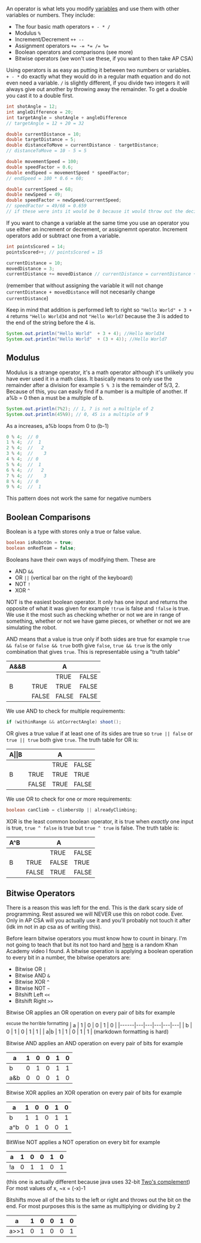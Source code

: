 An operator is what lets you modify [variables](https://github.com/watermelone1/2025-Programming-Curriculum/blob/main/Week%201/Variables.md) and use them with other variables or numbers. They include:
- The four basic math operators `+ - * /`
- Modulus `%`
- Increment/Decrement `++ --`
- Assignment operators `+= -= *= /= %=`
- Boolean operators and comparisons (see more)
- Bitwise operators (we won't use these, if you want to then take AP CSA)

Using operators is as easy as putting it between two numbers or variables. `+ - *` do exactly what they would do in a regular math equation and do not even need a variable. `/` is slightly different, if you divide two integers it will always give out another by throwing away the remainder. To get a double you cast it to a double first.

```java
int shotAngle = 12;
int angleDifference = 20;
int targetAngle = shotAngle + angleDifference
// targetAngle = 12 + 20 = 32

double currentDistance = 10;
double targetDistance = 5;
double distanceToMove = currentDistance - targetDistance;
// distanceToMove = 10 - 5 = 5

double movementSpeed = 100;
double speedFactor = 0.6;
double endSpeed = movementSpeed * speedFactor;
// endSpeed = 100 * 0.6 = 60;

double currentSpeed = 68;
double newSpeed = 49;
double speedFactor = newSpeed/currentSpeed;
// speedFactor = 49/68 = 0.659
// if these were ints it would be 0 because it would throw out the decimal. 
```

If you want to change a variable at the same time you use an operator you use either an increment or decrement, or assignemnt operator. Increment operators add or subtract one from a variable.
```java
int pointsScored = 14;
pointsScored++; // pointsScored = 15

currentDistance = 10;
movedDistance = 3;
currentDistance += movedDistance // currentDistance = currentDistance + movedDistance
```
(remember that without assigning the variable it will not change `currentDistance + movedDistance` will not necesarily change `currentDistance`)

Keep in mind that addition is performed left to right so `"Hello World" + 3 + 4` returns `"Hello World34` and not `"Hello World7` because the 3 is added to the end of the string before the 4 is.
```java
System.out.println("Hello World"  + 3 + 4); //Hello World34
System.out.println("Hello World"  + (3 + 4)); //Hello World7
```
Modulus
---

Modulus is a strange operator, it's a math operator although it's unlikely you have ever used it in a math class. It basically means to only use the remainder after a division for example `5 % 3` is the remainder of 5/3, 2. Because of this, you can easily find if a number is a multiple of another. If a%b = 0 then a must be a multiple of b.
```java
System.out.println(7%2); // 1, 7 is not a multiple of 2
System.out.println(45%9); // 0, 45 is a multiple of 9
```

As a increases, a%b loops from 0 to (b-1)
```java
0 % 4;  // 0
1 % 4;  //  1
2 % 4;  //   2
3 % 4;  //    3
4 % 4;  // 0
5 % 4;  //  1
6 % 4;  //   2
7 % 4;  //    3
8 % 4;  // 0
9 % 4;  //  1
```

This pattern does not work the same for negative numbers

Boolean Comparisons
---

Boolean is a type with stores only a true or false value. 
```java
boolean isRobotOn = true;
boolean onRedTeam = false;
```

Booleans have their own ways of modifying them. These are 
- AND `&&`
- OR `||` (vertical bar on the right of the keyboard)
- NOT `!`
- XOR `^`

NOT is the easiest boolean operator. It only has one input and returns the opposite of what it was given for example `!true` is false and `!false` is true. We use it the most such as checking whether or not we are in range of something, whether or not we have game pieces, or whether or not we are simulating the robot.

AND means that a value is true only if both sides are true for example `true && false` or `false && true` both give `false`, `true && true` is the only combination that gives `true`. This is representable using a "truth table"

|A&&B|      | A     |       |
|---|-------|-------|-------|
|   |       | TRUE  | FALSE |
| B | TRUE  | TRUE  | FALSE |
|   | FALSE | FALSE | FALSE |

We use AND to check for multiple requirements:
```java
if (withinRange && atCorrectAngle) shoot();
```

OR gives a true value if at least one of its sides are true so `true || false` or `true || true` both give `true`. The truth table for OR is:

|A\|\|B|      | A     |       |
|---|-------|-------|-------|
|   |       | TRUE  | FALSE |
| B | TRUE  | TRUE  | TRUE  |
|   | FALSE | TRUE  | FALSE |

We use OR to check for one or more requirements:
```java
boolean canClimb = climbersUp || alreadyClimbing;
```

XOR is the least common boolean operator, it is true when *exactly* one input is true, `true ^ false` is true but `true ^ true` is false. The truth table is: 

|A^B|      | A     |       |
|---|-------|-------|-------|
|   |       | TRUE  | FALSE |
| B | TRUE  | FALSE | TRUE  |
|   | FALSE | TRUE  | FALSE |

Bitwise Operators
---
There is a reason this was left for the end. This is the dark scary side of programming. Rest assured we will NEVER use this on robot code. Ever. Only in AP CSA will you actually use it and you'll probably not touch it after (idk im not in ap csa as of writing this). 

Before learn bitwise operators you must know how to count in binary. I'm not going to teach that but its not too hard and [here](https://www.khanacademy.org/math/algebra-home/alg-intro-to-algebra/algebra-alternate-number-bases/v/large-number-decimal-to-binary) is a random Khan Academy video I found. A bitwise operation is applying a boolean operation to every bit in a number, the bitwise operators are:
- Bitwise OR `|`
- Bitwise AND `&`
- Bitwise XOR `^`
- Bitwise NOT `~`
- Bitshift Left `<<`
- Bitshift Right `>>`

Bitwise OR applies an OR operation on every pair of bits for example

<sup>excuse the horrible formatting</sup>
| a    | 1 | 0 | 0 | 1 | 0 |
|------|---|---|---|---|---|
| b    | 0 | 1 | 0 | 1 | 1 |
| a\|b | 1 | 1 | 0 | 1 | 1 |
(markdown formatting is hard)

Bitwise AND applies an AND operation on every pair of bits for example

| a    | 1 | 0 | 0 | 1 | 0 |
|------|---|---|---|---|---|
| b    | 0 | 1 | 0 | 1 | 1 |
| a&b  | 0 | 0 | 0 | 1 | 0 |

Bitwise XOR applies an XOR operation on every pair of bits for example

| a    | 1 | 0 | 0 | 1 | 0 |
|------|---|---|---|---|---|
| b    | 1 | 1 | 0 | 1 | 1 |
| a^b | 0 | 1 | 0 | 0 | 1 |

BitWise NOT applies a NOT operation on every bit for example

| a    | 1 | 0 | 0 | 1 | 0 |
|------|---|---|---|---|---|
| !a   | 0 | 1 | 1 | 0 | 1 |

(this one is actually different because java uses 32-bit [Two's complement](https://en.wikipedia.org/wiki/Two%27s_complement)) For most values of x, ~x = (-x)-1

Bitshifts move all of the bits to the left or right and throws out the bit on the end. For most purposes this is the same as multiplying or dividing by 2

| a    | 1 | 0 | 0 | 1 | 0 |
|------|---|---|---|---|---|
| a>>1 | 0 | 1 | 0 | 0 | 1 |
